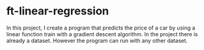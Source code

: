 # ft-linear-regression

In this project, I create a program that predicts the price of a car by using a linear function train with a gradient descent algorithm.
In the project there is already a dataset. However the program can run with any other dataset.
